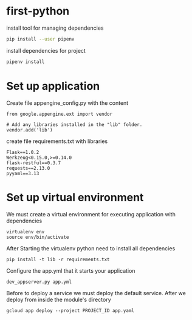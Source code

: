 # first-python
install tool for managing dependencies
````sh
pip install --user pipenv
````
install dependencies for project
````sh
pipenv install
````
# Set up application
Create file appengine_config.py with the content
```
from google.appengine.ext import vendor

# Add any libraries installed in the "lib" folder.
vendor.add('lib')
```
create file requirements.txt with libraries
```
Flask==1.0.2
Werkzeug<0.15.0,>=0.14.0
flask-restful==0.3.7
requests==2.13.0
pyyaml==3.13
```
# Set up virtual environment
We must create a virtual environment for executing application with dependencies
```
virtualenv env
source env/bin/activate
```
After Starting the virtualenv python need to install all dependencies
```
pip install -t lib -r requirements.txt
```
Configure the app.yml that it starts your application
```
dev_appserver.py app.yml
```
Before to deploy a service we must deploy the default service. After we deploy from inside the module's directory
```
gcloud app deploy --project PROJECT_ID app.yaml
```